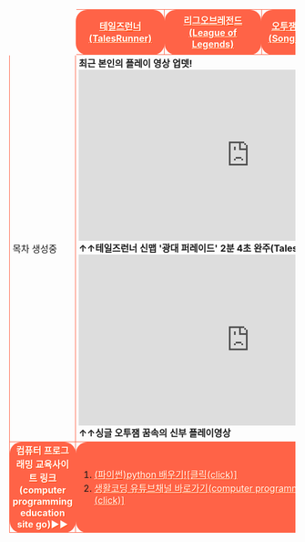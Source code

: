 <html>

<head>
 <meta charset="UTF-8">
 
 <style>
table{border-spacing: 10px 10px;}
 .list{padding-left: 5px; padding-right: 5px; margin:10px; border:1px solid tomato; border-radius: 20px/20px;}
 #only{padding-left: 2px; padding-right: 2px; margin:10px; border:3px solid transparent; border-radius: 20px/20px; background-color:transparent;}
 #red{color:red;}
 #black{color:black;}
 #white{color:white; text-shadow:1px 1px 0px #f40;}
 #transparent{background-color:transparent;}
 #tomatobackground{background-color:tomato;}
 </style>
 
</head>


<body>
<body background="배경수정.png">
<br>
<table width="800" height="1000" cellpadding="20" cellspacing="10">

<tr style="height=50px;" class="list" id="transparent" align="center">
 <td id="only"> </td>
<td class="list" id="tomatobackground">
  <a href="http://tr.game.onstove.com/index.asp" target="_blank" id="white"><b>테일즈런너(TalesRunner)</b></a></td>
<td class="list" id="tomatobackground">
  <a href="https://leagueoflegends.co.kr/" target="_blank" id="white"><b>리그오브레전드(League of Legends)</b></a></td>
<td class="list" id="tomatobackground">
  <a href="https://www.youtube.com/watch?v=NpyrcXYPiM4&list=PLw12emVrmPC_GWfSMc9JUkDJDZBDPaklF" target="_blank" id="white"><b>오투잼 음악 리스트(Songs of O2jam)</b></a></td>
<td class="list" id="tomatobackground">
  <a href="https://www.sectiong.net/107" target="_blank" id="white"><b>싱글오투잼(오투매니아) 파일공유</b></a></td>
</tr>


<tr height="400" id="transparent" class="list">
  <td class="list" id="transparent" align="top"> 목차 생성중 </td><br>
 <td id="transparent" colspan="4" class="list"><b>최근 본인의 플레이 영상 업뎃!<br>
<iframe width="600" height="300" src="https://www.youtube.com/embed/PQveqCcqvLs" frameborder="0" allow="accelerometer; autoplay; encrypted-media; gyroscope; picture-in-picture" allowfullscreen></iframe>
<br>↑↑테일즈런너 신맵 '광대 퍼레이드' 2분 4초 완주(Tales Runner)
<iframe width="600" height="300" src="https://www.youtube.com/embed/fsxaGLUBmek" frameborder="0" allow="accelerometer; autoplay; encrypted-media; gyroscope; picture-in-picture" allowfullscreen></iframe>
<br>↑↑싱글 오투잼 꿈속의 신부 플레이영상</b>
</td>
</tr>


<tr style="height=50px;" class="list">
 <td class="list" id="tomatobackground" align="center"><a id="white"><b>컴퓨터 프로그래밍 교육사이트 링크(computer programming education site go)▶▶</b></a></td>
<td colspan="4" class="list" id="tomatobackground">
 <ol>
<li><a href="https://wikidocs.net/book/1657" target="_blank" align="left" id="white">(파이썬)python 배우기![클릭(click)]</a></li>
<li><a href="https://www.youtube.com/user/egoing2" target="_blank" align="left" id="white">생활코딩 유튜브채널 바로가기(computer programming education videos)[클릭(click)]</a></li>
</ol></td>

</body>

</html>
